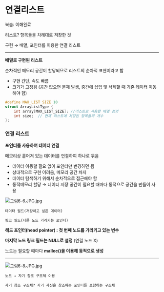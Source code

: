 # 연결리스트

복습: 이해완료

리스트? 항목들을 차례대로 저장한 것

구현 → 배열, 포인터를 이용한 연결 리스트

---

**배열로 구현된 리스트**

순차적인 메모리 공간이 할당되므로 리스트의 순차적 표현이라고 함

- 구현 간단, 속도 빠름
- 크기가 고정됨 (공간 없으면 문제 발생, 중간에 삽입 및 삭제할 때 기존 데이터 이동해야 함)

```c
#define MAX_LIST_SIZE 10
struct ArrayListType {
	int array[MAX_LIST_SIZE]; //리스트로 사용할 배열 정의
	int size;  // 현재 리스트에 저장된 항목들의 개수
};
```

### **연결 리스트**

**포인터를 사용하여 데이터 연결**

메모리상 흩어져 있는 데이터를 연결하여 하나로 묶음

- 데이터 이동할 필요 없이 포인터만 변경하면 됨
- 상대적으로 구현 어려움, 메모리 공간 차지
- 데이터 탐색하기 위해서 순차적으로 접근해야 함
- 동적메모리 할당 → 데이터 저장 공간이 필요할 때마다 동적으로 공간을 만들어 사용

![그림6-6.JPG.jpg](%E1%84%8B%E1%85%A7%E1%86%AB%E1%84%80%E1%85%A7%E1%86%AF%E1%84%85%E1%85%B5%E1%84%89%E1%85%B3%E1%84%90%E1%85%B3%207a70b5532aa24d97a8ae4c7b6c479917/%25EA%25B7%25B8%25EB%25A6%25BC6-6.JPG.jpg)

`데이터 필드(저장하고 싶은 데이터)` 

`링크 필드(다른 노드 가리키는 포인터)`  

**헤드 포인터(head pointer) : 첫 번째 노드를 가리키고 있는 변수**

**마지막 노드 링크 필드는 NULL로 설정** (연결 노드 X)

노드는 필요할 때마다 **malloc()을 이용해 동적으로 생성**

---

![그림6-8.JPG.jpg](%E1%84%8B%E1%85%A7%E1%86%AB%E1%84%80%E1%85%A7%E1%86%AF%E1%84%85%E1%85%B5%E1%84%89%E1%85%B3%E1%84%90%E1%85%B3%207a70b5532aa24d97a8ae4c7b6c479917/%25EA%25B7%25B8%25EB%25A6%25BC6-8.JPG.jpg)

`노드 ⇒ 자기 참조 구조체 이용`

`자기 참조 구조체? 자기 자신을 참조하는 포인터를 포함하는 구조체`